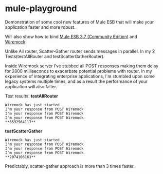 # mule-playground
Demonstration of some cool new features of Mule ESB that will make your application faster and more robust.

Will also show how to bind [Mule ESB 3.7 (Community Edition)](https://developer.mulesoft.com/download-mule-esb-runtime) and [Wiremock](http://wiremock.org/index.html)

Unlike All router, Scatter-Gather router sends messages in parallel. In my 2 Tests(testAllRouter and testScatterGatherRouter).

Inside Wiremock server I've stubbed all POST responses making them delay for 2000 milliseconds to exacerbate potential problems with <all> router.
In my experience of integrating enterprise applications, I'm stumbled upon some legacy systems multiple times, and as a result the performance of your application will also falter.

Test results:
**testAllRouter**
```
Wiremock has just started
I'm your response from POST Wiremock
I'm your response from POST Wiremock
I'm your response from POST Wiremock
**6532564117**
```

**testScatterGather**
```
Wiremock has just started
I'm your response from POST Wiremock
I'm your response from POST Wiremock
I'm your response from POST Wiremock
**2074106161**
```
Predictably, scatter-gather approach is more than 3 times faster.